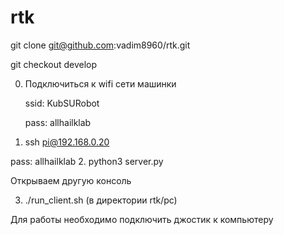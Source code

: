 # rtk

git clone git@github.com:vadim8960/rtk.git

git checkout develop

0. Подключиться к wifi сети машинки 

   ssid: KubSURobot
   
   pass: allhailklab

1. ssh pi@192.168.0.20

  pass: allhailklab
2. python3 server.py

Открываем другую консоль

3. ./run_client.sh (в директории rtk/pc)

Для работы необходимо подключить джостик к компьютеру
